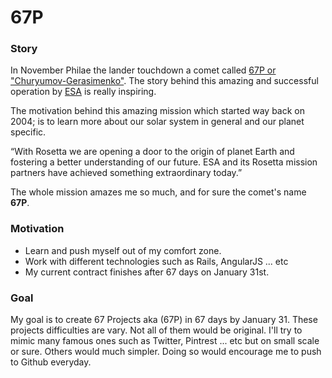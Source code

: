 # 67P

### Story
In November Philae the lander touchdown a comet called [67P or "Churyumov-Gerasimenko"](http://www.esa.int/Our_Activities/Space_Science/Rosetta/Comet_67P_Churyumov-Gerasimenko). The story behind this amazing and successful operation by [ESA](http://www.esa.int) is really inspiring. 

The motivation behind this amazing mission which started way back on 2004; is to learn more about our solar system in general and our planet specific. 

“With Rosetta we are opening a door to the origin of planet Earth and fostering a better understanding of our future. ESA and its Rosetta mission partners have achieved something extraordinary today.”

The whole mission amazes me so much, and for sure the comet's name **67P**.

### Motivation  
* Learn and push myself out of my comfort zone.
* Work with different technologies such as Rails, AngularJS ... etc
* My current contract finishes after 67 days on January 31st. 

### Goal
My goal is to create 67 Projects aka (67P) in 67 days by January 31. These projects difficulties are vary. Not all of them would be original. I'll try to mimic many famous ones such as Twitter, Pintrest ... etc but on small scale or sure. Others would much simpler. Doing so would encourage me to push to Github everyday.
